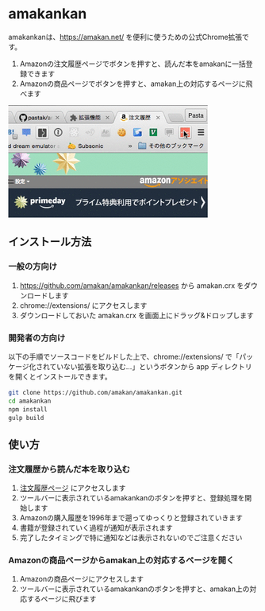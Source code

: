 # amakankan

amakankanは、https://amakan.net/ を便利に使うための公式Chrome拡張です。

1. Amazonの注文履歴ページでボタンを押すと、読んだ本をamakanに一括登録できます
2. Amazonの商品ページでボタンを押すと、amakan上の対応するページに飛べます

![demo](/images/demo.gif)

## インストール方法

### 一般の方向け

1. https://github.com/amakan/amakankan/releases から amakan.crx をダウンロードします
2. chrome://extensions/ にアクセスします
3. ダウンロードしておいた amakan.crx を画面上にドラッグ&ドロップします

### 開発者の方向け
以下の手順でソースコードをビルドした上で、chrome://extensions/ で「パッケージ化されていない拡張を取り込む...」というボタンから app ディレクトリを開くとインストールできます。

```sh
git clone https://github.com/amakan/amakankan.git
cd amakankan
npm install
gulp build
```

## 使い方

### 注文履歴から読んだ本を取り込む
1. [注文履歴ページ](https://www.amazon.co.jp/gp/css/order-history) にアクセスします
2. ツールバーに表示されているamakankanのボタンを押すと、登録処理を開始します
3. Amazonの購入履歴を1996年まで遡ってゆっくりと登録されていきます
4. 書籍が登録されていく過程が通知が表示されます
5. 完了したタイミングで特に通知などは表示されないのでご注意ください

### Amazonの商品ページからamakan上の対応するページを開く
1. Amazonの商品ページにアクセスします
2. ツールバーに表示されているamakankanのボタンを押すと、amakan上の対応するページに飛びます
